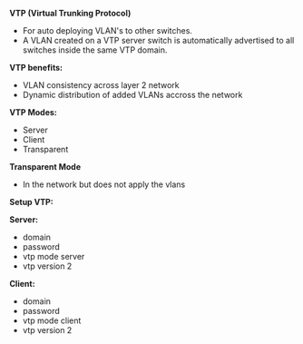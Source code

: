 **VTP (Virtual Trunking Protocol)**

- For auto deploying VLAN's to other switches. 
- A VLAN created on a VTP server switch is automatically advertised to all switches inside the same VTP domain.

**VTP benefits:**

- VLAN consistency across layer 2 network
- Dynamic distribution of added VLANs accross the network



**VTP Modes:**

- Server
- Client
- Transparent

**Transparent Mode**

- In the network but does not apply the vlans



**Setup VTP:**

**Server:** 

- domain
- password
- vtp mode server
- vtp version 2

**Client:**

- domain
- password
- vtp mode client
- vtp version 2